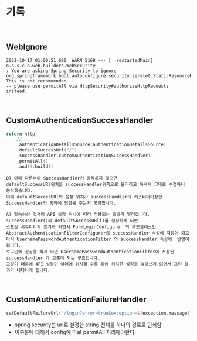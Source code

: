# 기록

<br>

## WebIgnore
```
2022-10-17 01:00:51.680  WARN 5168 --- [  restartedMain] o.s.s.c.a.web.builders.WebSecurity       
: You are asking Spring Security to ignore org.springframework.boot.autoconfigure.security.servlet.StaticResourceRequest$StaticResourceRequestMatcher@36bfe991. 
This is not recommended 
-- please use permitAll via HttpSecurity#authorizeHttpRequests instead.
```

<br>

## CustomAuthenticationSuccessHandler

```kotlin
return http
    //...
    .authenticationDetailsSource(authenticationDetailsSource)
    .defaultSuccessUrl("/")
    .successHandler(customAuthenticationSuccessHandler)
    .permitAll()
    .and().build()
```
```
Q) 아래 다른분이 SuccessHandler가 동작하지 않으면
defaultSuccessURl위치를 successHandler위쪽으로 올리라고 하셔서 그대로 수정하니 동작했습니다.
이때 defaultSuccesURl의 설정 위치가 successHandler의 커스터마이징한 SuccessHandler의 동작에 영향을 주는지 궁금합니다. 

A) 말씀하신 것처럼 API 설정 위치에 따라 적용되는 결과가 달라집니다.
successHandler()와 defaultSuccessURl()를 설정하게 되면 
스프링 시큐리티가 초기화 되면서 FormLoginConfigurer 의 부모클래스인 AbstractAuthenticationFilterConfigurer의 successHandler 속성에 저장이 되고 
다시 UsernamePasswordAuthenticationFilter 의 successHandler 속성에  반영이 됩니다.
로그인에 성공을 하게 되면 UsernamePasswordAuthenticationFilter에 저장된 successHandler 가 호출이 되는 구조입니다.
그렇기 때문에 API 설정이 아래에 위치할 수록 위에 위치한 설정을 덮어쓰게 되어서 그런 결과가 나타나게 됩니다.
```

<br>

## CustomAuthenticationFailureHandler
```kt
setDefaultFailureUrl("/login?error=true&exception=${exception.message}")
```
- spring security는 url로 설정한 string 전체를 하나의 경로로 인식함
- 이부분에 대해서 config에 따로 permitAll 처리해야한다.
```kotlin

```